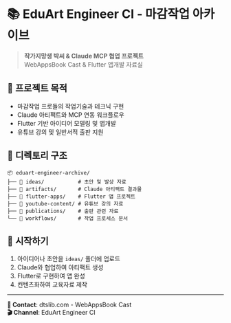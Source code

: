 # 📚 EduArt Engineer CI - 마감작업 아카이브

> **작가지망생 박씨 & Claude MCP 협업 프로젝트**  
> WebAppsBook Cast & Flutter 앱개발 자료실

## 🎯 프로젝트 목적
- 마감작업 프로들의 작업기술과 테크닉 구현
- Claude 아티팩트와 MCP 연동 워크플로우
- Flutter 기반 아이디어 모델링 및 앱개발
- 유튜브 강의 및 일반서적 출판 지원

## 📁 디렉토리 구조
```
📦 eduart-engineer-archive/
├── 📂 ideas/           # 초안 및 발상 자료
├── 📂 artifacts/       # Claude 아티팩트 결과물
├── 📂 flutter-apps/    # Flutter 앱 프로젝트
├── 📂 youtube-content/ # 유튜브 강의 자료
├── 📂 publications/    # 출판 관련 자료
└── 📂 workflows/       # 작업 프로세스 문서
```

## 🚀 시작하기
1. 아이디어나 초안을 `ideas/` 폴더에 업로드
2. Claude와 협업하여 아티팩트 생성
3. Flutter로 구현하여 앱 완성
4. 컨텐츠화하여 교육자료 제작

---

**📧 Contact**: dtslib.com - WebAppsBook Cast  
**🎬 Channel**: EduArt Engineer CI